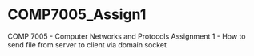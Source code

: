 # COMP7005_Assign1
COMP 7005 - Computer Networks and Protocols Assignment 1 - How to send file from server to client via domain socket
